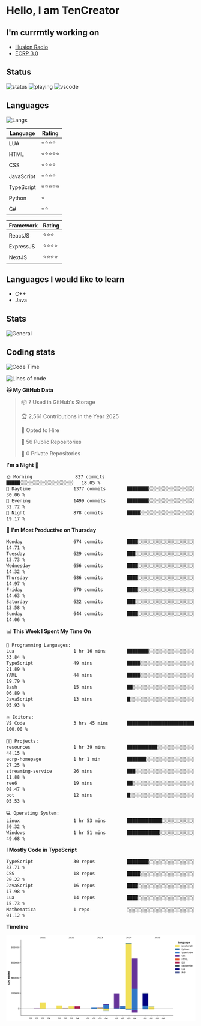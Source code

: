 # Hello, I am TenCreator

## I'm currrntly working on
- [Illusion Radio](https://illusionradio.co.uk/)
- [ECRP 3.0](http://github.com/Emerald-Coast-Roleplay/)

## Status
![status](https://api.statusbadges.me/badge/status/518334475038359555?simple=true&style=for-the-badge)
![playing](https://api.statusbadges.me/badge/playing/518334475038359555?style=for-the-badge)
![vscode](https://api.statusbadges.me/badge/vscode/518334475038359555?style=for-the-badge)

## Languages
![Langs](https://github-readme-stats.vercel.app/api/top-langs/?username=tencreator&layout=compact&theme=radical)


|Language|Rating|
|--------|------|
|LUA|⭐️⭐️⭐️⭐️|
|HTML|⭐️⭐️⭐️⭐️⭐️|
|CSS|⭐️⭐️⭐️⭐️|
|JavaScript|⭐️⭐️⭐️⭐️|
|TypeScript|⭐️⭐️⭐️⭐️⭐️|
|Python|⭐️|
|C#|⭐️⭐️ |

|Framework|Rating|
|--------|------|
|ReactJS|⭐️⭐️⭐|
|ExpressJS|⭐️⭐️⭐️⭐️|
|NextJS|⭐️⭐️⭐⭐️|

## Languages I would like to learn
- C++
- Java

## Stats
![General](https://github-readme-stats.vercel.app/api?username=tencreator&show_icons=true&theme=radical)

## Coding stats

<!--START_SECTION:waka-->
![Code Time](http://img.shields.io/badge/Code%20Time-548%20hrs%206%20mins-blue)

![Lines of code](https://img.shields.io/badge/From%20Hello%20World%20I%27ve%20Written-2.2%20million%20lines%20of%20code-blue)

**🐱 My GitHub Data** 

> 📦 ? Used in GitHub's Storage 
 > 
> 🏆 2,561 Contributions in the Year 2025
 > 
> 💼 Opted to Hire
 > 
> 📜 56 Public Repositories 
 > 
> 🔑 0 Private Repositories 
 > 
**I'm a Night 🦉** 

```text
🌞 Morning                827 commits         █████░░░░░░░░░░░░░░░░░░░░   18.05 % 
🌆 Daytime                1377 commits        ████████░░░░░░░░░░░░░░░░░   30.06 % 
🌃 Evening                1499 commits        ████████░░░░░░░░░░░░░░░░░   32.72 % 
🌙 Night                  878 commits         █████░░░░░░░░░░░░░░░░░░░░   19.17 % 
```
📅 **I'm Most Productive on Thursday** 

```text
Monday                   674 commits         ████░░░░░░░░░░░░░░░░░░░░░   14.71 % 
Tuesday                  629 commits         ███░░░░░░░░░░░░░░░░░░░░░░   13.73 % 
Wednesday                656 commits         ████░░░░░░░░░░░░░░░░░░░░░   14.32 % 
Thursday                 686 commits         ████░░░░░░░░░░░░░░░░░░░░░   14.97 % 
Friday                   670 commits         ████░░░░░░░░░░░░░░░░░░░░░   14.63 % 
Saturday                 622 commits         ███░░░░░░░░░░░░░░░░░░░░░░   13.58 % 
Sunday                   644 commits         ████░░░░░░░░░░░░░░░░░░░░░   14.06 % 
```


📊 **This Week I Spent My Time On** 

```text
💬 Programming Languages: 
Lua                      1 hr 16 mins        ████████░░░░░░░░░░░░░░░░░   33.84 % 
TypeScript               49 mins             █████░░░░░░░░░░░░░░░░░░░░   21.89 % 
YAML                     44 mins             █████░░░░░░░░░░░░░░░░░░░░   19.79 % 
Bash                     15 mins             ██░░░░░░░░░░░░░░░░░░░░░░░   06.89 % 
JavaScript               13 mins             █░░░░░░░░░░░░░░░░░░░░░░░░   05.93 % 

🔥 Editors: 
VS Code                  3 hrs 45 mins       █████████████████████████   100.00 % 

🐱‍💻 Projects: 
resources                1 hr 39 mins        ███████████░░░░░░░░░░░░░░   44.15 % 
ecrp-homepage            1 hr 1 min          ███████░░░░░░░░░░░░░░░░░░   27.25 % 
streaming-service        26 mins             ███░░░░░░░░░░░░░░░░░░░░░░   11.88 % 
ree6                     19 mins             ██░░░░░░░░░░░░░░░░░░░░░░░   08.47 % 
bot                      12 mins             █░░░░░░░░░░░░░░░░░░░░░░░░   05.53 % 

💻 Operating System: 
Linux                    1 hr 53 mins        █████████████░░░░░░░░░░░░   50.32 % 
Windows                  1 hr 51 mins        ████████████░░░░░░░░░░░░░   49.68 % 
```

**I Mostly Code in TypeScript** 

```text
TypeScript               30 repos            ████████░░░░░░░░░░░░░░░░░   33.71 % 
CSS                      18 repos            █████░░░░░░░░░░░░░░░░░░░░   20.22 % 
JavaScript               16 repos            ████░░░░░░░░░░░░░░░░░░░░░   17.98 % 
Lua                      14 repos            ████░░░░░░░░░░░░░░░░░░░░░   15.73 % 
Mathematica              1 repo              ░░░░░░░░░░░░░░░░░░░░░░░░░   01.12 % 
```



**Timeline**

![Lines of Code chart](https://raw.githubusercontent.com/tencreator/tencreator/main/assets/bar_graph.png)


<!--END_SECTION:waka-->
